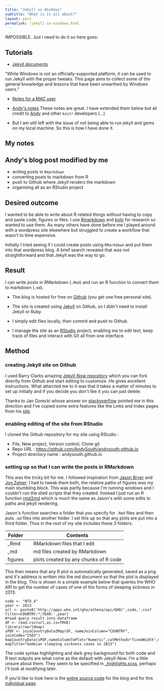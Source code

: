 ```yaml
---
title: "Jekyll vs Windows"
subtitle: "What is it all about?"
layout: post
permalink: /jekyll-in-windows.html
---
```


IMPOSSIBLE...but i need to do it so here goes:

## Tutorials

- [Jekyll documents](https://jekyllrb.com/docs/installation/windows/)

"While Windows is not an officially-supported platform, it can be used to run Jekyll with the proper tweaks. This page aims to collect some of the general knowledge and lessons that have been unearthed by Windows users."

- [Notes for a MAC user](https://www.alspur.com/moving-to-blogdown/)

- [Andy's notes]()
These notes are great. I have extended them below but all credit to [Andy]() and other `knitr` developers (...)

- But I am still left with the issue of not being able to run jekyll and gems on my local machine. So this is how I have done it.

## My notes





## Andy's blog post modified by me
* writing posts in `Rmarkdown`
* converting posts to markdown from R
* push to Github where Jekyll renders the markdown
* organising all as an RStudio project 

## Desired outcome

I wanted to be able to write about R related things without having to copy and paste code, figures or files. I use [Rmarkdown](http://rmarkdown.rstudio.com/) and [knitr](http://yihui.name/knitr/) for research so wanted to use them. As many others have done before me I played around with a wordpress site elsewhere but struggled to create a workflow that wasn't to time expensive.

Initially I tried seeing if I could create posts using `RMarkdown` and put them into that wordpress blog. A brief search revealed that was not straightforward and that Jekyll was the way to go.  

## Result

I can write posts in RMarkdown (`.Rmd`) and run an R function to convert them to markdown (`.md`). 

- The blog is hosted for free on [Github](https://github.com/) (you get one free personal site). 

- The site is created using [Jekyll](http://jekyllrb.com/) on Github, so I didn't need to install Jekyll or Ruby. 

- I simply edit files locally, then commit and push to Github. 

- I manage the site as an [RStudio](http://www.rstudio.com/products/RStudio) project, enabling me to edit text, keep track of files and interact with Git all from one interface.

## Method

### creating Jekyll site on Github

I used Barry Clarks amazing [Jekyll-Now repository](https://github.com/barryclark/jekyll-now) which you can fork directly from Github and start editing to customize. He gives excellent instructions. What attarcted me to it was that it takes a matter of minutes to set up initially and if you decide you don't like it you can just delete.  

Thanks to Jan Gorecki whose answer on [stackoverflow](http://stackoverflow.com/a/26703757/1718356) pointed me in this direction and I've copied some extra features like the Links and Index pages from his [site](https://github.com/jangorecki/jangorecki.github.io).  

### enabling editing of the site from RStudio

I cloned the Github repository for my site using RStudio :

* File, New project, Version control, Clone git
* Repo URL : https://github.com/AndySouth/andysouth.github.io
* Project directory name : andysouth.github.io

### setting up so that I can write the posts in RMarkdown
This was the tricky bit for me. I followed inspiration from [Jason Bryer](http://jason.bryer.org/posts/2012-12-10/Markdown_Jekyll_R_for_Blogging.html) and [Jon Zelner](http://www.jonzelner.net/jekyll/knitr/r/2014/07/02/autogen-knitr/). I had to tweak them both, the relative paths of figures was my main stumbling block. This was partly because I'm running windows and I couldn't run the shell scripts that they created. Instead I just run an R function [rmd2md](https://github.com/AndySouth/andysouth.github.io/blob/master/rmd2md.r) which is much the same as Jason's with some edits to paths and jekyll rendering.

Jason's function searches a folder that you specify for `.Rmd` files and then puts `.md` files into another folder. I set this up so that any plots are put into a third folder. Thus in the root of my site includes these 3 folders.

| Folder |     | Contents |
| ------ | --- | --- |
| _Rmd   |  | RMarkdown files that I edit |
| _md    |  | md files created by RMarkdown |
| figures |  | plots created by any chunks of R code |

This then means that any R plot is automatically generated, saved as a png and it's address is written into the md document so that the plot is displayed in the blog. This is shown in a simple example below that queries the WHO API to get the number of cases of one of the forms of sleeping sickness in 2013.

```{r, 14-12-10-rworldmap, hide=TRUE, warning=FALSE, message=FALSE, echo=TRUE}
code <- "NTD_4"
year <- 2013
url <- paste0('http://apps.who.int/gho/athena/api/GHO/',code,'.csv?filter=COUNTRY:*;YEAR:',year)
#read query result into dataframe
dF <- read.csv(url,as.is=TRUE)
library(rworldmap)
sPDF <- joinCountryData2Map(dF, nameJoinColumn="COUNTRY", joinCode="ISO3")
mapCountryData(sPDF,nameColumnToPlot="Numeric",catMethod="fixedWidth",mapRegion="africa", mapTitle="Gambian sleeping sickness cases in 2013")

```

The code syntax highlighting and dark grey background for both code and R text outputs are what come as the default with Jekyll-Now. I'm a little unsure about them. They seem to be specified in [_highlights.scss](https://github.com/AndySouth/andysouth.github.io/blob/master/_scss/_highlights.scss), perhaps I'll look at modifying later.

If you'd like to look here is the [entire source code](https://github.com/AndySouth/andysouth.github.io/) for the blog and for this [individual page](https://github.com/AndySouth/andysouth.github.io/blob/master/_rmd/2014-12-10-blog-setup.Rmd).